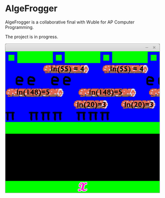 # AlgeFrogger

AlgeFrogger is a collaborative final with Wuble for AP Computer Programming.

The project is in progress.

![Raw ingame footage](res/screenshots/2016-05-21.png?raw=true "2016/05/23")
